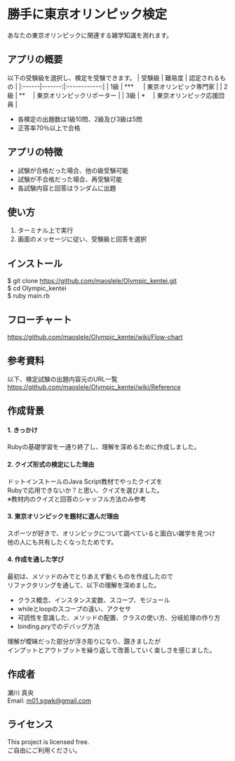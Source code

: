 # 勝手に東京オリンピック検定
あなたの東京オリンピックに関連する雑学知識を測れます。

## アプリの概要  
以下の受験級を選択し、検定を受験できます。 
| 受験級 | 難易度 | 認定されるもの |
|:------|-------:|:------------:|
| 1級   | ***  　 | 東京オリンピック専門家   |
| 2級   | **    　| 東京オリンピックリポーター |
| 3級   | *     　| 東京オリンピック応援団員 |

* 各検定の出題数は1級10問、2級及び3級は5問
* 正答率70％以上で合格

## アプリの特徴
* 試験が合格だった場合、他の級受験可能
* 試験が不合格だった場合、再受験可能
* 各試験内容と回答はランダムに出題

## 使い方
1. ターミナル上で実行
2. 画面のメッセージに従い、受験級と回答を選択

## インストール
$ git clone https://github.com/maoslele/Olympic_kentei.git  
$ cd Olympic_kentei  
$ ruby main.rb  

## フローチャート
https://github.com/maoslele/Olympic_kentei/wiki/Flow-chart

## 参考資料
以下、検定試験の出題内容元のURL一覧  
https://github.com/maoslele/Olympic_kentei/wiki/Reference

## 作成背景  
#### 1. きっかけ  
Rubyの基礎学習を一通り終了し、理解を深めるために作成しました。
#### 2. クイズ形式の検定にした理由
ドットインストールのJava Script教材でやったクイズを  
Rubyで応用できないか？と思い、クイズを選びました。  
※教材内のクイズと回答のシャッフル方法のみ参考  
#### 3. 東京オリンピックを題材に選んだ理由  
スポーツが好きで、オリンピックについて調べていると面白い雑学を見つけ  
他の人にも共有したくなったためです。  
#### 4. 作成を通した学び  
最初は、メソッドのみでとりあえず動くものを作成したので  
リファクタリングを通して、以下の理解を深めました。  
- クラス概念、インスタンス変数、スコープ、モジュール  
- whileとloopのスコープの違い、アクセサ  
- 可読性を意識した、メソッドの配置、クラスの使い方、分岐処理の作り方
- binding.pryでのデバッグ方法  

理解が曖昧だった部分が浮き彫りになり、躓きましたが  
インプットとアウトプットを繰り返して改善していく楽しさを感じました。  

## 作成者
瀬川 真央  
Email: m01.sgwk@gmail.com

## ライセンス
This project is licensed free.  
ご自由にご利用ください。
